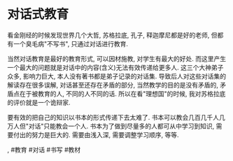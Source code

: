 # 对话式教育

看金刚经的时候发现世界几个大哲, 苏格拉底, 孔子, 释迦摩尼都是好的老师, 但都有一个臭毛病"不写书", 只通过对话进行教育.

当然对话教育是最好的教育形式, 可以因材施教, 对学生有最大的好处. 而这里产生一个最大的问题就是对话中的内容\(含义\)无法有效传递给更多人. 这三个大神弟子众多, 影响力巨大, 本人没有著书都是弟子记录的对话集. 导致后人对这些对话集的解读存在很多误解, 对话甚至还存在矛盾的部分, 当然教学的目的是没有矛盾的, 矛盾点在于被教育的人, 不同的人不同的话. 所以在看"理想国"的时候, 我对苏格拉底的评价就是一个诡辩家.

要有效的把自己的知识以书本的形式传递下去太难了. 书本可以教会几百几千人几万人但"对话"只能教会一个人. 书本为了做到尽量多的人都可从中学习到知识, 需要付出的努力是巨大的. 需要由浅入深, 需要调整学习顺序, 等等.

 , #教育 #对话 #书写 #教材
